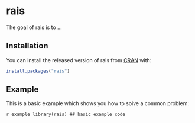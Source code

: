 
<!-- README.md is generated from README.Rmd. Please edit that file -->

# rais

<!-- badges: start -->

<!-- badges: end -->

The goal of rais is to …

## Installation

You can install the released version of rais from
[CRAN](https://CRAN.R-project.org) with:

``` r
install.packages("rais")
```

## Example

This is a basic example which shows you how to solve a common problem:

`r example library(rais) ## basic example code`
